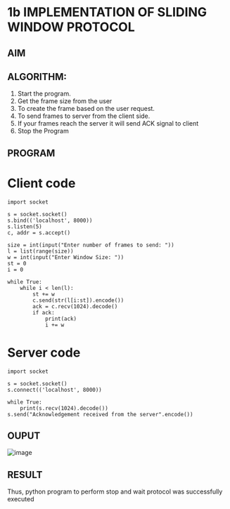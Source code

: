 # 1b IMPLEMENTATION OF SLIDING WINDOW PROTOCOL
## AIM
## ALGORITHM:
1. Start the program.
2. Get the frame size from the user
3. To create the frame based on the user request.
4. To send frames to server from the client side.
5. If your frames reach the server it will send ACK signal to client
6. Stop the Program
## PROGRAM
# Client code    
    import socket
    
    s = socket.socket()
    s.bind(('localhost', 8000))
    s.listen(5)
    c, addr = s.accept()
    
    size = int(input("Enter number of frames to send: "))
    l = list(range(size))
    w = int(input("Enter Window Size: "))
    st = 0
    i = 0
    
    while True:
        while i < len(l):
            st += w
            c.send(str(l[i:st]).encode())
            ack = c.recv(1024).decode()
            if ack:
                print(ack)
                i += w
# Server code
    import socket
    
    s = socket.socket()
    s.connect(('localhost', 8000))
    
    while True:
        print(s.recv(1024).decode())
    s.send("Acknowledgement received from the server".encode())


## OUPUT
![image](https://github.com/user-attachments/assets/77e58614-37ad-44a9-bc4b-1b4c021a1441)

## RESULT
Thus, python program to perform stop and wait protocol was successfully executed
